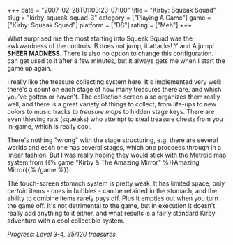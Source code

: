 +++
date = "2007-02-28T01:03:23-07:00"
title = "Kirby: Squeak Squad"
slug = "kirby-squeak-squad-3"
category = ["Playing A Game"]
game = ["Kirby: Squeak Squad"]
platform = ["DS"]
rating = ["Meh"]
+++

What surprised me the most starting into Squeak Squad was the awkwardness of the controls.  B does not jump, it attacks!  Y and A jump!  <b>SHEER MADNESS.</b>  There is also no option to change this configuration.  I can get used to it after a few minutes, but it always gets me when I start the game up again.

I really like the treasure collecting system here.  It's implemented very well: there's a count on each stage of how many treasures there are, and which you've gotten or haven't.  The collection screen also organizes them really well, and there is a great variety of things to collect, from life-ups to new colors to music tracks to <i>treasure maps</i> to hidden stage keys.  There are even thieving rats (squeaks) who attempt to steal treasure chests from you in-game, which is really cool.

There's nothing "wrong" with the stage structuring, e.g. there are several worlds and each one has several stages, which one proceeds through in a linear fashion.  But I was really hoping they would stick with the Metroid map system from {{% game "Kirby &amp; The Amazing Mirror" %}}Amazing Mirror{{% /game %}}.

The touch-screen stomach system is pretty weak.  It has limited space, only <i>certain</i> items - ones in bubbles - can be retained in the stomach, and the ability to combine items rarely pays off.  Plus it empties out when you turn the game off.  It's not detrimental to the game, but in execution it doesn't really add anything to it either, and what results is a fairly standard Kirby adventure with a cool collectible system.

<i>Progress: Level 3-4, 35/120 treasures</i>